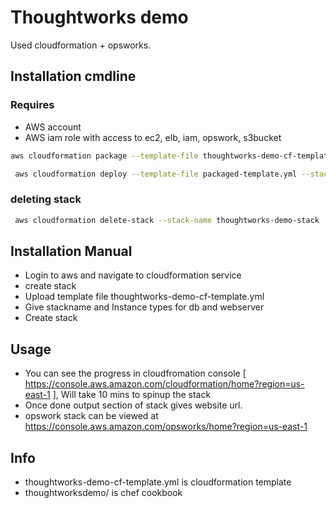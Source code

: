 # Thoughtworks demo

Used cloudformation + opsworks.

## Installation cmdline

### Requires
- AWS account
- AWS iam role with access to ec2, elb, iam, opswork, s3bucket


```bash
aws cloudformation package --template-file thoughtworks-demo-cf-template.yml --s3-bucket <bucketName> --output-template-file packaged-template.yml
```
```bash
 aws cloudformation deploy --template-file packaged-template.yml --stack-name thoughtworks-demo-stack  --capabilities CAPABILITY_IAM --tags purpose=demo demoby=yogaraj.jawahar@gmail.com
```
### deleting stack
```bash
 aws cloudformation delete-stack --stack-name thoughtworks-demo-stack
```
## Installation Manual

- Login to aws and navigate to cloudformation service
- create stack
- Upload template file thoughtworks-demo-cf-template.yml
- Give stackname and Instance types for db and webserver
- Create stack


## Usage

- You can see the progress in cloudfromation console [ https://console.aws.amazon.com/cloudformation/home?region=us-east-1 ], Will take 10 mins to spinup the stack
- Once done output section of stack gives website url.
- opswork stack can be viewed at https://console.aws.amazon.com/opsworks/home?region=us-east-1


## Info

- thoughtworks-demo-cf-template.yml is cloudformation template
- thoughtworksdemo/ is chef cookbook 